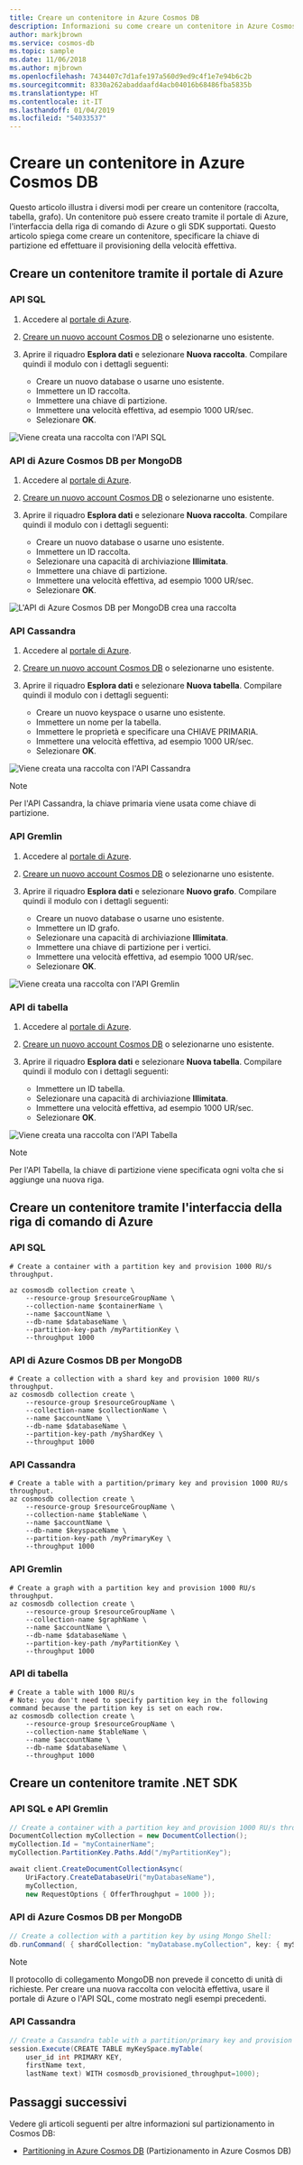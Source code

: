 ```yaml
---
title: Creare un contenitore in Azure Cosmos DB
description: Informazioni su come creare un contenitore in Azure Cosmos DB
author: markjbrown
ms.service: cosmos-db
ms.topic: sample
ms.date: 11/06/2018
ms.author: mjbrown
ms.openlocfilehash: 7434407c7d1afe197a560d9ed9c4f1e7e94b6c2b
ms.sourcegitcommit: 8330a262abaddaafd4acb04016b68486fba5835b
ms.translationtype: HT
ms.contentlocale: it-IT
ms.lasthandoff: 01/04/2019
ms.locfileid: "54033537"
---
```

# <a name="create-a-container-in-azure-cosmos-db"></a>Creare un contenitore in Azure Cosmos DB

Questo articolo illustra i diversi modi per creare un contenitore (raccolta, tabella, grafo). Un contenitore può essere creato tramite il portale di Azure, l'interfaccia della riga di comando di Azure o gli SDK supportati. Questo articolo spiega come creare un contenitore, specificare la chiave di partizione ed effettuare il provisioning della velocità effettiva.

## <a name="create-a-container-using-azure-portal"></a>Creare un contenitore tramite il portale di Azure

### <a id="portal-sql"></a>API SQL

1. Accedere al [portale di Azure](https://portal.azure.com/).

1. [Creare un nuovo account Cosmos DB](create-sql-api-dotnet.md#create-a-database-account) o selezionarne uno esistente.

1. Aprire il riquadro **Esplora dati** e selezionare **Nuova raccolta**. Compilare quindi il modulo con i dettagli seguenti:

   * Creare un nuovo database o usarne uno esistente.
   * Immettere un ID raccolta.
   * Immettere una chiave di partizione.
   * Immettere una velocità effettiva, ad esempio 1000 UR/sec.
   * Selezionare **OK**.

![Viene creata una raccolta con l'API SQL](./media/how-to-create-container/partitioned-collection-create-sql.png)

### <a id="portal-mongodb"></a>API di Azure Cosmos DB per MongoDB

1. Accedere al [portale di Azure](https://portal.azure.com/).

1. [Creare un nuovo account Cosmos DB](create-mongodb-dotnet.md#create-a-database-account) o selezionarne uno esistente.

1. Aprire il riquadro **Esplora dati** e selezionare **Nuova raccolta**. Compilare quindi il modulo con i dettagli seguenti:

   * Creare un nuovo database o usarne uno esistente.
   * Immettere un ID raccolta.
   * Selezionare una capacità di archiviazione **Illimitata**.
   * Immettere una chiave di partizione.
   * Immettere una velocità effettiva, ad esempio 1000 UR/sec.
   * Selezionare **OK**.

![L'API di Azure Cosmos DB per MongoDB crea una raccolta](./media/how-to-create-container/partitioned-collection-create-mongodb.png)

### <a id="portal-cassandra"></a>API Cassandra

1. Accedere al [portale di Azure](https://portal.azure.com/).

1. [Creare un nuovo account Cosmos DB](create-cassandra-dotnet.md#create-a-database-account) o selezionarne uno esistente.

1. Aprire il riquadro **Esplora dati** e selezionare **Nuova tabella**. Compilare quindi il modulo con i dettagli seguenti:

   * Creare un nuovo keyspace o usarne uno esistente.
   * Immettere un nome per la tabella.
   * Immettere le proprietà e specificare una CHIAVE PRIMARIA.
   * Immettere una velocità effettiva, ad esempio 1000 UR/sec.
   * Selezionare **OK**.

![Viene creata una raccolta con l'API Cassandra](./media/how-to-create-container/partitioned-collection-create-cassandra.png)

> [!NOTE]
> Per l'API Cassandra, la chiave primaria viene usata come chiave di partizione.

### <a id="portal-gremlin"></a>API Gremlin

1. Accedere al [portale di Azure](https://portal.azure.com/).

1. [Creare un nuovo account Cosmos DB](create-graph-dotnet.md#create-a-database-account) o selezionarne uno esistente.

1. Aprire il riquadro **Esplora dati** e selezionare **Nuovo grafo**. Compilare quindi il modulo con i dettagli seguenti:

   * Creare un nuovo database o usarne uno esistente.
   * Immettere un ID grafo.
   * Selezionare una capacità di archiviazione **Illimitata**.
   * Immettere una chiave di partizione per i vertici.
   * Immettere una velocità effettiva, ad esempio 1000 UR/sec.
   * Selezionare **OK**.

![Viene creata una raccolta con l'API Gremlin](./media/how-to-create-container/partitioned-collection-create-gremlin.png)

### <a id="portal-table"></a>API di tabella

1. Accedere al [portale di Azure](https://portal.azure.com/).

1. [Creare un nuovo account Cosmos DB](create-table-dotnet.md#create-a-database-account) o selezionarne uno esistente.

1. Aprire il riquadro **Esplora dati** e selezionare **Nuova tabella**. Compilare quindi il modulo con i dettagli seguenti:

   * Immettere un ID tabella.
   * Selezionare una capacità di archiviazione **Illimitata**.
   * Immettere una velocità effettiva, ad esempio 1000 UR/sec.
   * Selezionare **OK**.

![Viene creata una raccolta con l'API Tabella](./media/how-to-create-container/partitioned-collection-create-table.png)

> [!Note]
> Per l'API Tabella, la chiave di partizione viene specificata ogni volta che si aggiunge una nuova riga.

## <a name="create-a-container-using-azure-cli"></a>Creare un contenitore tramite l'interfaccia della riga di comando di Azure

### <a id="cli-sql"></a>API SQL

```azurecli-interactive
# Create a container with a partition key and provision 1000 RU/s throughput.

az cosmosdb collection create \
    --resource-group $resourceGroupName \
    --collection-name $containerName \
    --name $accountName \
    --db-name $databaseName \
    --partition-key-path /myPartitionKey \
    --throughput 1000
```

### <a id="cli-mongodb"></a>API di Azure Cosmos DB per MongoDB

```azurecli-interactive
# Create a collection with a shard key and provision 1000 RU/s throughput.
az cosmosdb collection create \
    --resource-group $resourceGroupName \
    --collection-name $collectionName \
    --name $accountName \
    --db-name $databaseName \
    --partition-key-path /myShardKey \
    --throughput 1000
```

### <a id="cli-cassandra"></a>API Cassandra

```azurecli-interactive
# Create a table with a partition/primary key and provision 1000 RU/s throughput.
az cosmosdb collection create \
    --resource-group $resourceGroupName \
    --collection-name $tableName \
    --name $accountName \
    --db-name $keyspaceName \
    --partition-key-path /myPrimaryKey \
    --throughput 1000
```

### <a id="cli-gremlin"></a>API Gremlin

```azurecli-interactive
# Create a graph with a partition key and provision 1000 RU/s throughput.
az cosmosdb collection create \
    --resource-group $resourceGroupName \
    --collection-name $graphName \
    --name $accountName \
    --db-name $databaseName \
    --partition-key-path /myPartitionKey \
    --throughput 1000
```

### <a id="cli-table"></a>API di tabella

```azurecli-interactive
# Create a table with 1000 RU/s
# Note: you don't need to specify partition key in the following command because the partition key is set on each row.
az cosmosdb collection create \
    --resource-group $resourceGroupName \
    --collection-name $tableName \
    --name $accountName \
    --db-name $databaseName \
    --throughput 1000
```

## <a name="create-a-container-using-net-sdk"></a>Creare un contenitore tramite .NET SDK

### <a id="dotnet-sql-graph"></a>API SQL e API Gremlin

```csharp
// Create a container with a partition key and provision 1000 RU/s throughput.
DocumentCollection myCollection = new DocumentCollection();
myCollection.Id = "myContainerName";
myCollection.PartitionKey.Paths.Add("/myPartitionKey");

await client.CreateDocumentCollectionAsync(
    UriFactory.CreateDatabaseUri("myDatabaseName"),
    myCollection,
    new RequestOptions { OfferThroughput = 1000 });
```

### <a id="dotnet-mongodb"></a>API di Azure Cosmos DB per MongoDB

```csharp
// Create a collection with a partition key by using Mongo Shell:
db.runCommand( { shardCollection: "myDatabase.myCollection", key: { myShardKey: "hashed" } } )
```

> [!Note]
Il protocollo di collegamento MongoDB non prevede il concetto di unità di richieste. Per creare una nuova raccolta con velocità effettiva, usare il portale di Azure o l'API SQL, come mostrato negli esempi precedenti.

### <a id="dotnet-cassandra"></a>API Cassandra

```csharp
// Create a Cassandra table with a partition/primary key and provision 1000 RU/s throughput.
session.Execute(CREATE TABLE myKeySpace.myTable(
    user_id int PRIMARY KEY,
    firstName text,
    lastName text) WITH cosmosdb_provisioned_throughput=1000);
```

## <a name="next-steps"></a>Passaggi successivi

Vedere gli articoli seguenti per altre informazioni sul partizionamento in Cosmos DB:

- [Partitioning in Azure Cosmos DB](partitioning-overview.md) (Partizionamento in Azure Cosmos DB)
